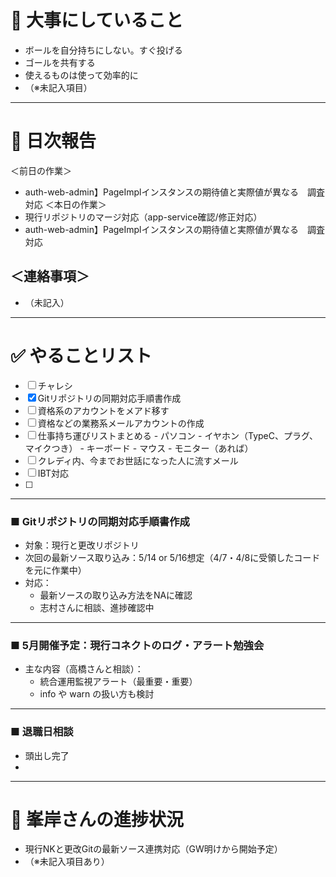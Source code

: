 # 🧭 大事にしていること

- ボールを自分持ちにしない。すぐ投げる  
- ゴールを共有する  
- 使えるものは使って効率的に  
- （※未記入項目）


---

# 📅 日次報告

＜前日の作業＞
- auth-web-admin】PageImplインスタンスの期待値と実際値が異なる　調査対応
＜本日の作業＞
- 現行リポジトリのマージ対応（app-service確認/修正対応）
- auth-web-admin】PageImplインスタンスの期待値と実際値が異なる　調査対応


## ＜連絡事項＞

- （未記入）

---

# ✅ やることリスト

- [ ] チャレシ
- [x] Gitリポジトリの同期対応手順書作成
- [ ] 資格系のアカウントをメアド移す
- [ ] 資格などの業務系メールアカウントの作成
- [ ] 仕事持ち運びリストまとめる
      - パソコン
      - イヤホン（TypeC、プラグ、マイクつき）
      - キーボード
      - マウス
      - モニター（あれば）
- [ ] クレディ内、今までお世話になった人に流すメール
- [ ] IBT対応
- [ ] 

---

### ■ Gitリポジトリの同期対応手順書作成

- 対象：現行と更改リポジトリ  
- 次回の最新ソース取り込み：5/14 or 5/16想定（4/7・4/8に受領したコードを元に作業中）  
- 対応：
  - 最新ソースの取り込み方法をNAに確認
  - 志村さんに相談、進捗確認中

---

### ■ 5月開催予定：現行コネクトのログ・アラート勉強会

- 主な内容（高橋さんと相談）：
  - 統合運用監視アラート（最重要・重要）  
  - info や warn の扱い方も検討  

---
### ■ 退職日相談
- 頭出し完了
- 


---

# 🚧 峯岸さんの進捗状況

- 現行NKと更改Gitの最新ソース連携対応（GW明けから開始予定）  
- （※未記入項目あり）
